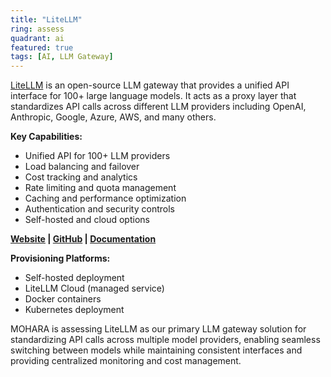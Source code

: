 ```yaml
---
title: "LiteLLM"
ring: assess
quadrant: ai
featured: true
tags: [AI, LLM Gateway]
---
```


[LiteLLM](https://www.litellm.ai/) is an open-source LLM gateway that provides a unified API interface for 100+ large language models. It acts as a proxy layer that standardizes API calls across different LLM providers including OpenAI, Anthropic, Google, Azure, AWS, and many others.

**Key Capabilities:**

- Unified API for 100+ LLM providers
- Load balancing and failover
- Cost tracking and analytics
- Rate limiting and quota management
- Caching and performance optimization
- Authentication and security controls
- Self-hosted and cloud options

**[Website](https://www.litellm.ai/) | [GitHub](https://github.com/BerriAI/litellm) | [Documentation](https://docs.litellm.ai/)**

**Provisioning Platforms:**

- Self-hosted deployment
- LiteLLM Cloud (managed service)
- Docker containers
- Kubernetes deployment

MOHARA is assessing LiteLLM as our primary LLM gateway solution for standardizing API calls across multiple model providers, enabling seamless switching between models while maintaining consistent interfaces and providing centralized monitoring and cost management.
